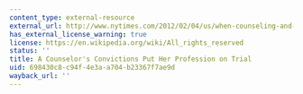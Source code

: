 ```yaml
---
content_type: external-resource
external_url: http://www.nytimes.com/2012/02/04/us/when-counseling-and-conviction-collide-beliefs.html?_r=2
has_external_license_warning: true
license: https://en.wikipedia.org/wiki/All_rights_reserved
status: ''
title: A Counselor's Convictions Put Her Profession on Trial
uid: 698430c8-c94f-4e3a-a704-b23367f7ae9d
wayback_url: ''
---
```

